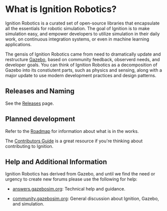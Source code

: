 # What is Ignition Robotics?

Ignition Robotics is a curated set of open-source libraries that encapsulate all the essentials for robotic simulation. The goal of Ignition is to make simulation easy, and empower developers to utilize simulation in their daily work, on continuous integration systems, or even in machine learning applications.

The gensis of Ignition Robotics came from need to dramatically update and restructure [Gazebo](http://gazebosim.org), based on community feedback, observerd needs, and developer goals. You can think of Ignition Robotics as a decomposition of Gazebo into its constiutent parts, such as physics and sensing, along with a major update to use modern development practices and design patterns.

## Releases and Naming

See the [Releases](/docs/releases) page.

## Planned development

Refer to the [Roadmap](/docs/roadmap) for information about what is in the works.

The [Contributors Guide](/docs/contributing) is a great resource if you're thinking about contributing to Ignition.

## Help and Additional Information

Ignition Robotics has derived from Gazebo, and until we find the need or
urgency to create new forums please use the following for help:

* [answers.gazebosim.org](http://answers.gazebosim.org): Technical help and
guidance.

* [community.gazebosim.org](https://community.gazebosim.org): General discussion about Ignition, Gazebo, and simulation.
